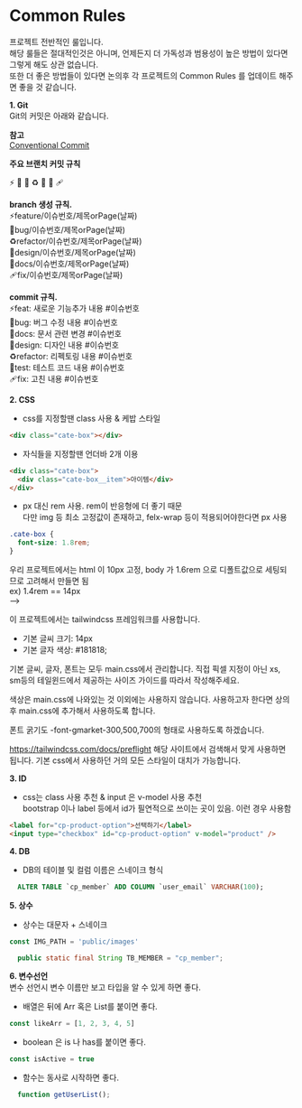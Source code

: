 # Common Rules<br>

프로젝트 전반적인 룰입니다.<br>
해당 룰들은 절대적인것은 아니며, 언제든지 더 가독성과 범용성이 높은 방법이 있다면 그렇게 해도 상관 없습니다.<br>
또한 더 좋은 방법들이 있다면 논의후 각 프로젝트의 Common Rules 를 업데이트 해주면 좋을 것 같습니다.<br>

**1. Git**<br>
Git의 커밋은 아래와 같습니다.

**참고**<br>
[Conventional Commit](https://www.conventionalcommits.org/en/v1.0.0/)

**주요 브랜치 커밋 규칙**<br>

⚡️ 🚨 📝 ♻️ 🎨 🙈 🩹

**branch 생성 규칙.**<br>
⚡️feature/이슈번호/제목orPage(날짜) <br>
🚨bug/이슈번호/제목orPage(날짜) <br>
♻️refactor/이슈번호/제목orPage(날짜) <br>
🎨design/이슈번호/제목orPage(날짜) <br>
📝docs/이슈번호/제목orPage(날짜) <br>
🩹fix/이슈번호/제목orPage(날짜) <br>

**commit 규칙.**<br>
⚡️feat: 새로운 기능추가 내용 #이슈번호 <br>
🚨bug: 버그 수정 내용 #이슈번호 <br>
📝docs: 문서 관련 변경 #이슈번호 <br>
🎨design: 디자인 내용 #이슈번호 <br>
♻️refactor: 리펙토링 내용 #이슈번호 <br>
🙈test: 테스트 코드 내용 #이슈번호 <br>
🩹fix: 고친 내용 #이슈번호 <br>

**2. CSS**<br>

- css를 지정할땐 class 사용 & 케밥 스타일

```html
<div class="cate-box"></div>
```

- 자식들을 지정할땐 언더바 2개 이용

```html
<div class="cate-box">
  <div class="cate-box__item">아이템</div>
</div>
```

- px 대신 rem 사용. rem이 반응형에 더 좋기 때문<br>
  다만 img 등 최소 고정값이 존재하고, felx-wrap 등이 적용되어야한다면 px 사용<br>

```css
.cate-box {
  font-size: 1.8rem;
}
```

우리 프로젝트에서는 html 이 10px 고정, body 가 1.6rem 으로 디폴트값으로 세팅되므로 고려해서 만들면 됨<br>
ex) 1.4rem == 14px<br> -->

이 프로젝트에서는 tailwindcss 프레임워크를 사용합니다.

- 기본 글씨 크기: 14px
- 기본 글자 색상: #181818;

기본 글씨, 글자, 폰트는 모두 main.css에서 관리합니다. 직접 픽셀 지정이 아닌 xs, sm등의 테일윈드에서 제공하는 사이즈 가이드를 따라서 작성해주세요.

색상은 main.css에 나와있는 것 이외에는 사용하지 않습니다. 사용하고자 한다면 상의 후 main.css에 추가해서 사용하도록 합니다.

폰트 굵기도 -font-gmarket-300,500,700의 형태로 사용하도록 하겠습니다.

https://tailwindcss.com/docs/preflight
해당 사이트에서 검색해서 맞게 사용하면 됩니다. 기본 css에서 사용하던 거의 모든 스타일이 대치가 가능합니다.

**3. ID**<br>

- css는 class 사용 추천 & input 은 v-model 사용 추천<br>
  bootstrap 이나 label 등에서 id가 필연적으로 쓰이는 곳이 있음. 이런 경우 사용함<br>

```html
<label for="cp-product-option">선택하기</label>
<input type="checkbox" id="cp-product-option" v-model="product" />
```

**4. DB**<br>

- DB의 테이블 및 컬럼 이름은 스네이크 형식<br>

```sql
  ALTER TABLE `cp_member` ADD COLUMN `user_email` VARCHAR(100);
```

**5. 상수**<br>

- 상수는 대문자 + 스네이크<br>

```javascript
const IMG_PATH = 'public/images'
```

```java
  public static final String TB_MEMBER = "cp_member";
```

**6. 변수선언**<br>
변수 선언시 변수 이름만 보고 타입을 알 수 있게 하면 좋다.<br>

- 배열은 뒤에 Arr 혹은 List를 붙이면 좋다.<br>

```javascript
const likeArr = [1, 2, 3, 4, 5]
```

- boolean 은 is 나 has를 붙이면 좋다.<br>

```javascript
const isActive = true
```

- 함수는 동사로 시작하면 좋다.<br>

```javascript
  function getUserList();
```
